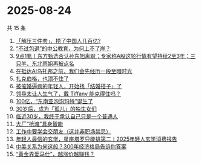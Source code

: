 # 2025-08-24

共 15 条

<!-- BEGIN 36KR -->
<!-- 最后更新时间 2025-08-24 07:23:26 +0800 -->
1. [「解压三件套」，捞了中国人几百亿?](https://36kr.com/p/3434773894516355)
1. [“不过包退”的中公教育，为何上不了岸？](https://36kr.com/p/3434816676548231)
1. [9点1氪丨东方甄选否认孙东旭离职；专家称A股这轮行情有望持续2至3年；三只羊、东北雨姐再被点名](https://36kr.com/p/3434703051050627)
1. [在抵达AI乌托邦之前，我们会先经历一段至暗时光](https://36kr.com/p/3434919383355012)
1. [扎克伯格，也顶不住了](https://36kr.com/p/3434020962815621)
1. [被催婚逼疯的年轻人，开始找「结婚搭子」了](https://36kr.com/p/3428039291063683)
1. [领导太让人生气了，戴 Tiffany 能克得住吗？](https://36kr.com/p/3433963070328201)
1. [100亿，“东南亚泡泡玛特”诞生了](https://36kr.com/p/3434850677198211)
1. [30岁后，成为「孤儿」的独生女们](https://36kr.com/p/3428035428241027)
1. [临近30岁，我终于承认自己只是一个普通人](https://36kr.com/p/3433885573451395)
1. [大厂“抢滩”具身智能](https://36kr.com/p/3434868097846659)
1. [工作中要学会交朋友（这并非职场禁忌）](https://36kr.com/p/3407007384407685)
1. [年轻人最信的玄学，星座塔罗只能排第二丨2025年轻人玄学消费报告](https://36kr.com/p/3428043689217409)
1. [中美关系为何这般？300年经济格局告诉你答案](https://36kr.com/p/3431082056650368)
1. [“黄金界爱马仕”，越涨价越赚钱？](https://36kr.com/p/3434843976748672)
<!-- END 36KR -->